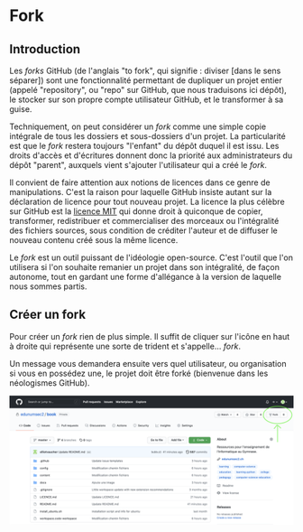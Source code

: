 # Fork 

## Introduction

Les *forks* GitHub  (de l'anglais "to fork", qui signifie : diviser [dans le sens séparer]) sont une fonctionnalité permettant de dupliquer un projet entier (appelé "repository", ou "repo" sur GitHub, que nous traduisons ici dépôt), le stocker sur son propre compte utilisateur GitHub, et le transformer à sa guise. 

Techniquement, on peut considérer un *fork* comme une simple copie intégrale de tous les dossiers et sous-dossiers d'un projet. La particularité est que le *fork* restera toujours "l'enfant" du dépôt duquel il est issu. Les droits d'accès et d'écritures donnent donc la priorité aux administrateurs du dépôt "parent", auxquels vient s'ajouter l'utilisateur qui a créé le *fork*. 

Il convient de faire attention aux notions de licences dans ce genre de manipulations. C'est la raison pour laquelle GitHub insiste autant sur la déclaration de licence pour tout nouveau projet. La licence la plus célèbre sur GitHub est la [licence MIT](https://en.wikipedia.org/wiki/MIT_License) qui donne droit à quiconque de copier, transformer, redistribuer et commercialiser des morceaux ou l'intégralité des fichiers sources, sous condition de créditer l'auteur et de diffuser le nouveau contenu créé sous la même licence. 

Le *fork* est un outil puissant de l'idéologie open-source. C'est l'outil que l'on utilisera si l'on souhaite remanier un projet dans son intégralité, de façon autonome, tout en gardant une forme d'allégance à la version de laquelle nous sommes partis. 

## Créer un fork

Pour créer un *fork* rien de plus simple. Il suffit de cliquer sur l'icône en haut à droite qui représente une sorte de trident et s'appelle... *fork*. 

Un message vous demandera ensuite vers quel utilisateur, ou organisation si vous en possédez une, le projet doit être forké (bienvenue dans les néologismes GitHub). 

![fork](media/fork.png)




